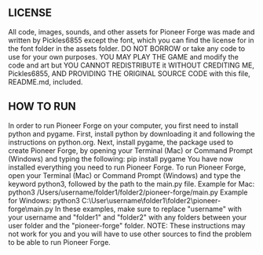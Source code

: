 LICENSE
------------------------
All code, images, sounds, and other assets for Pioneer Forge was made and written by Pickles6855 except the font, which you can find the license for in the font folder in the assets folder.
DO NOT BORROW or take any code to use for your own purposes.
YOU MAY PLAY THE GAME and modify the code and art but YOU CANNOT REDISTRIBUTE it WITHOUT CREDITING ME, Pickles6855, AND PROVIDING THE ORIGINAL SOURCE CODE with this file, README.md, included.

HOW TO RUN
------------------------
In order to run Pioneer Forge on your computer, you first need to install python and pygame.
First, install python by downloading it and following the instructions on python.org.
Next, install pygame, the package used to create Pioneer Forge, by opening your Terminal (Mac) or Command Prompt (Windows) and typing the following: pip install pygame
You have now installed everything you need to run Pioneer Forge.
To run Pioneer Forge, open your Terminal (Mac) or Command Prompt (Windows) and type the keyword python3, followed by the path to the main.py file.
Example for Mac: python3 /Users/username/folder1/folder2/pioneer-forge/main.py
Example for Windows: python3 C:\User\username\folder1\folder2\pioneer-forge\main.py
In these examples, make sure to replace "username" with your username and "folder1" and "folder2" with any folders between your user folder and the "pioneer-forge" folder.
NOTE: These instructions may not work for you and you will have to use other sources to find the problem to be able to run Pioneer Forge.